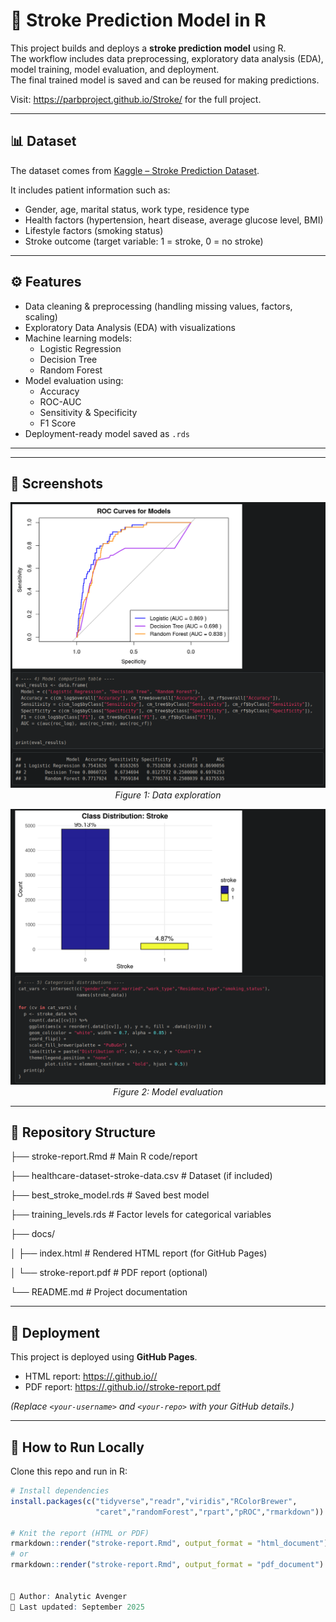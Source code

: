 # 🧠 Stroke Prediction Model in R

This project builds and deploys a **stroke prediction model** using R.  
The workflow includes data preprocessing, exploratory data analysis (EDA), model training, model evaluation, and deployment.  
The final trained model is saved and can be reused for making predictions.

Visit: https://parbproject.github.io/Stroke/ for the full project. 

---

## 📊 Dataset
The dataset comes from [Kaggle – Stroke Prediction Dataset](https://www.kaggle.com/datasets/fedesoriano/stroke-prediction-dataset).  

It includes patient information such as:
- Gender, age, marital status, work type, residence type  
- Health factors (hypertension, heart disease, average glucose level, BMI)  
- Lifestyle factors (smoking status)  
- Stroke outcome (target variable: 1 = stroke, 0 = no stroke)

---

## ⚙️ Features
- Data cleaning & preprocessing (handling missing values, factors, scaling)  
- Exploratory Data Analysis (EDA) with visualizations  
- Machine learning models:
  - Logistic Regression  
  - Decision Tree  
  - Random Forest  
- Model evaluation using:
  - Accuracy  
  - ROC-AUC  
  - Sensitivity & Specificity  
  - F1 Score  
- Deployment-ready model saved as `.rds`  

---

---

<h2>📸 Screenshots</h2>

<p align="center">
  <img src="1.png" alt="1" width="600"><br>
  <em>Figure 1: Data exploration</em>
</p>

<p align="center">
  <img src="2.png" alt="2" width="600"><br>
  <em>Figure 2: Model evaluation</em>
</p>


---

## 📂 Repository Structure


├── stroke-report.Rmd # Main R code/report

├── healthcare-dataset-stroke-data.csv # Dataset (if included)

├── best_stroke_model.rds # Saved best model

├── training_levels.rds # Factor levels for categorical variables

├── docs/

│ ├── index.html # Rendered HTML report (for GitHub Pages)

│ └── stroke-report.pdf # PDF report (optional)

└── README.md # Project documentation




---

## 🚀 Deployment
This project is deployed using **GitHub Pages**.  

- HTML report: [https://<your-username>.github.io/<your-repo>/](https://<your-username>.github.io/<your-repo>/)  
- PDF report: [https://<your-username>.github.io/<your-repo>/stroke-report.pdf](https://<your-username>.github.io/<your-repo>/stroke-report.pdf)

*(Replace `<your-username>` and `<your-repo>` with your GitHub details.)*

---

## 🔧 How to Run Locally
Clone this repo and run in R:

```r
# Install dependencies
install.packages(c("tidyverse","readr","viridis","RColorBrewer",
                   "caret","randomForest","rpart","pROC","rmarkdown"))

# Knit the report (HTML or PDF)
rmarkdown::render("stroke-report.Rmd", output_format = "html_document")
# or
rmarkdown::render("stroke-report.Rmd", output_format = "pdf_document")


👤 Author: Analytic Avenger
📅 Last updated: September 2025
